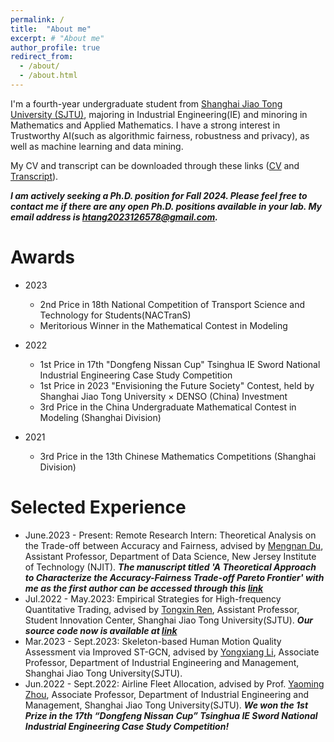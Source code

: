 ```yaml
---
permalink: /
title:  "About me"
excerpt: # "About me"
author_profile: true
redirect_from: 
  - /about/
  - /about.html
---
```


I'm a fourth-year undergraduate student from [Shanghai Jiao Tong University (SJTU)](https://me.sjtu.edu.cn/), majoring in Industrial Engineering(IE) and minoring in Mathematics and Applied Mathematics. I have a strong interest in Trustworthy AI(such as algorithmic fairness, robustness and privacy), as well as machine learning and data mining.

My CV and transcript can be downloaded through these links ([CV](files/CV_Hua_Tang.pdf) and [Transcript](files/Transcript_Hua_Tang.pdf)).

**_I am actively seeking a Ph.D. position for Fall 2024. Please feel free to contact me if there are any open Ph.D. positions available in your lab. My email address is htang2023126578@gmail.com._**


# **Awards**

- 2023 
  - 2nd Price in 18th National Competition of Transport Science and Technology for Students(NACTranS)
  - Meritorious Winner in the Mathematical Contest in Modeling

- 2022 
  - 1st Price in 17th "Dongfeng Nissan Cup" Tsinghua IE Sword National Industrial Engineering Case Study Competition
  - 1st Price in 2023 "Envisioning the Future Society" Contest, held by Shanghai Jiao Tong University × DENSO (China) Investment 
  - 3rd Price in the China Undergraduate Mathematical Contest in Modeling (Shanghai Division)


- 2021
  - 3rd Price in the 13th Chinese Mathematics Competitions (Shanghai Division)



# **Selected Experience**

- June.2023 - Present: Remote Research Intern: Theoretical Analysis on the Trade-off between Accuracy and Fairness, advised by [Mengnan Du](https://mengnandu.com/), Assistant Professor, Department of Data Science, New Jersey Institute of Technology (NJIT). **_The manuscript titled 'A Theoretical Approach to Characterize the Accuracy-Fairness Trade-off Pareto Frontier' with me as the first author can be accessed through this [link](https://arxiv.org/abs/2310.12785)_**
- Jul.2022 - May.2023: Empirical Strategies for High-frequency Quantitative Trading, advised by [Tongxin Ren](http://www.baiyulan.org.cn/leader/15/), Assistant Professor, Student Innovation Center, Shanghai Jiao Tong University(SJTU). **_Our source code now is available at [link](https://github.com/Ytang520/Research_on_High-frequency_Quantitative_Trading)_**
- Mar.2023 - Sept.2023: Skeleton-based Human Motion Quality Assessment via Improved ST-GCN, advised by [Yongxiang Li](https://me.sjtu.edu.cn/teacher_directory1/liyongxiang.html), Associate Professor, Department of Industrial Engineering and Management, Shanghai Jiao Tong University(SJTU). 
- Jun.2022 - Sept.2022: Airline Fleet Allocation, advised by Prof. [Yaoming Zhou](https://me.sjtu.edu.cn/teacher_directory1/zhouyaoming.html), Associate Professor, Department of Industrial Engineering and Management, Shanghai Jiao Tong University(SJTU). **_We won the 1st Prize in the 17th “Dongfeng Nissan Cup” Tsinghua IE Sword National Industrial Engineering Case Study Competition!_**